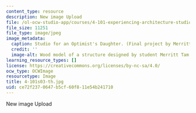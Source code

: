 ```yaml
---
content_type: resource
description: New image Upload
file: /ol-ocw-studio-app/courses/4-101-experiencing-architecture-studio-spring-2003/ce72f2370647b5cf60f811e54b241710_4-101s03-th.jpg
file_size: 11251
file_type: image/jpeg
image_metadata:
  caption: Studio for an Optimist's Daughter. (Final project by Merritt Tam.)
  credit: ''
  image-alt: Wood model of a structure designed by student Merritt Tam.
learning_resource_types: []
license: https://creativecommons.org/licenses/by-nc-sa/4.0/
ocw_type: OCWImage
resourcetype: Image
title: 4-101s03-th.jpg
uid: ce72f237-0647-b5cf-60f8-11e54b241710
---
```

New image Upload